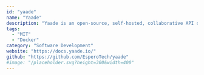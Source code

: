 ```yaml
---
id: "yaade"
name: "Yaade"
description: "Yaade is an open-source, self-hosted, collaborative API development environment."
tags:
  - "MIT"
  - "Docker"
category: "Software Development"
website: "https://docs.yaade.io/"
github: "https://github.com/EsperoTech/yaade"
#image: "/placeholder.svg?height=300&width=400"
---
```



